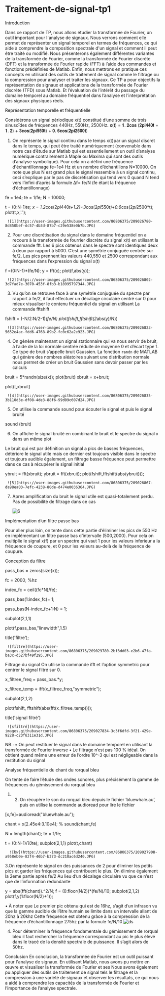 # Traitement-de-signal-tp1

Introduction

Dans ce rapport de TP, nous allons étudier la transformée de Fourier, un outil important pour l'analyse de signaux. Nous verrons comment elle permet de représenter un signal temporel en termes de fréquences, ce qui aide à comprendre la composition spectrale d'un signal et comment il peut être traité ou modifié. Nous présenterons également différentes variantes de la transformée de Fourier, comme la transformée de Fourier discrète (DFT) et la transformée de Fourier rapide (FFT) à l’aide des commandes et fonctions prédéfinies de Matlab. Enfin, nous mettrons en pratique ces concepts en utilisant des outils de traitement de signal comme le filtrage ou la compression pour analyser et traiter les signaux. Ce TP a pour objectifs la représentation de signaux et applications de la transformée de Fourier discrète (TFD) sous Matlab. Et l’évaluation de l’intérêt du passage du domaine temporel au domaine fréquentiel dans l’analyse et l’interprétation des signaux physiques réels.

Représentation temporelle et fréquentielle 

Considérons un signal périodique x(t) constitué d’une somme de trois sinusoïdes de fréquences 440Hz, 550Hz, 2500Hz.
 𝐱(𝐭) = 𝟏. 𝟐𝐜𝐨𝐬 (𝟐𝐩𝐢𝟒𝟒𝟎𝐭 + 𝟏. 𝟐) + 𝟑𝐜𝐨𝐬(𝟐𝐩𝐢𝟓𝟓𝟎𝐭) + 𝟎. 𝟔𝐜𝐨𝐬(𝟐𝐩𝐢𝟐𝟓𝟎𝟎𝐭)

1.	On représente le signal continu dans le temps x(t)par un signal discret dans le temps, qui peut être traité numériquement (convenable dans notre cas d’étude sur Matlab qui est essentiellement un outil d’analyse numérique contrairement à Maple ou Maxima qui sont des outils d’analyse symbolique).
 Pour cela on a défini une fréquence d'échantillonnage fe=1e4 Hz et un nombre d’échantillons N=10000. On note que plus N est grand plus le signal ressemble à un signal continu, ceci s’explique par le pas de discrétisation qui tend vers 0 quand N tend vers l’infini d’après la formule Δf= fe/N (fe étant la fréquence d’échantillonnage)

fe = 1e4;
te = 1/fe;
N = 10000; 

t = (0:N-1)*te; 
x = 1.2*cos(2*pi*440*t+1.2)+3*cos(2*pi*550*t)+0.6*cos(2*pi*2500*t);
plot(t,x,'.');

     ![1](https://user-images.githubusercontent.com/86806375/209026780-8d850bef-dc57-4b3d-87b7-c29e538e0b7b.JPG)


2.	Pour une discrétisation du signal dans le domaine fréquentiel on a recours à la transformée de fourrier discrète du signal x(t) en utilisant la commande fft.
Les 6 pics obtenus dans le spectre sont identiques deux à deux par rapport à 5000. C’est une symétrie conjuguée centrée sur fe/2. Les pics prennent les valeurs 440,550 et 2500 correspondant aux fréquences dans l’expression du signal x(t)

f =(0:N-1)*(fe/N); 
y = fft(x); 
plot(f,abs(y));

     ![2](https://user-images.githubusercontent.com/86806375/209026802-3d7fad7e-3070-453f-8fb3-b18995797344.JPG)


3.	Vu qu’on se retrouve face à une symétrie conjuguée du spectre par rapport à fe/2, il faut effectuer un décalage circulaire centré sur 0 pour mieux visualiser le contenu fréquentiel du signal en utilisant La commande fftshift

fshift = (-N/2:N/2-1)*(fe/N)
plot(fshift,fftshift(2*abs(y)/N))

     ![3](https://user-images.githubusercontent.com/86806375/209026823-5652e4ac-fdd6-4768-89b2-fc0c62a2e923.JPG)


4.	On génère maintenant un signal stationnaire qui va nous servir de bruit, à l’aide de la loi normale centrée réduite de moyenne 0 et d’écart type 1. Ce type de bruit s’appelle bruit Gaussien. La fonction `randn` de MATLAB qui génère des nombres aléatoires suivant une distribution normale nous permet de créer un bruit Gaussien sans devoir passer par les calculs 

 bruit = 5*randn(size(x));
 plot(bruit)
 xbruit = x+bruit;
 
 plot(t,xbruit)

     ![4](https://user-images.githubusercontent.com/86806375/209026835-3b110d3e-df08-4de3-88f6-99d09c607d24.JPG)


5.	 On utilise la commande sound pour écouter le signal et puis le signal bruité

 sound (bruit)

6.	On affiche le signal bruité en combinant le bruit et le spectre du signal x dans un même plot

Le bruit qui est par définition un signal a pics de basses fréquences, détériore le signal utile mais ce dernier est toujours visible dans le spectre et toujours audible également, un filtrage basse fréquence peut permettre dans ce cas à récupérer le signal initial

ybruit = fft(xbruit);
ybruit = fft(xbruit);
plot(fshift,fftshift(abs(ybruit)));
 

     ![5](https://user-images.githubusercontent.com/86806375/209026867-da98ea03-7efc-4238-80de-d474e0036364.JPG)


7.	Apres amplification du bruit le signal utile est quasi-totalement perdu. Pas de possibilité de filtrage dans ce cas

     ![6](https://user-images.githubusercontent.com/86806375/209026887-7fcf00b4-1e4a-40e6-87b5-0a18980b543a.JPG)


Implémentation d’un filtre passe bas


Pour aller plus loin, on tente dans cette partie d’éliminer les pics de 550 Hz en implémentant un filtre passe bas d’intervalle (500,2000). Pour cela on multiplie le signal x(f) par un spectre qui vaut 1 pour les valeurs inferieur a la fréquence de coupure, et 0 pour les valeurs au-delà de la fréquence de coupure.

Conception du filtre

 pass_bas = zeros(size(x)); 

 fc = 2000; %hz
 
 index_fc = ceil((fc*N)/fe);
 
 pass_bas(1:index_fc)= 1;
 
 pass_bas(N-index_fc+1:N) = 1; 
 
 subplot(2,1,1)
 
  plot(f,pass_bas,"linewidth",1.5)
  
  title('filtre');
  
     ![filtre](https://user-images.githubusercontent.com/86806375/209029780-2bf3dd03-e2b6-47fa-ba3c-d527bf49f295.JPG)



Filtrage du signal
On utilise la commande ifft et l’option symmetric pour centrer le signal filtré sur 0.


   x_filtree_freq = pass_bas.*y; 
   
   x_filtree_temp = ifft(x_filtree_freq,"symmetric");
   
  subplot(2,1,2)
 
  plot(fshift, fftshift(abs(fft(x_filtree_temp))));
  
  title('signal filtré')
  

     ![sfiltré](https://user-images.githubusercontent.com/86806375/209027834-3c3f6dfd-3f21-429e-9228-c23f8311e31d.JPG)


NB :
•	On peut restituer le signal dans le domaine temporel en utilisant la transformée de Fourier inverse
•	Le filtrage n’est pas 100 % idéal. On obtient quand même une erreur de l’ordre 10^-3 qui est négligeable dans la restitution du signal

Analyse fréquentielle du chant du rorqual bleu

On tente de faire l’étude des ondes sonores, plus précisément la gamme de fréquences du gémissement du rorqual bleu

1. 2. On récupère le son du rorqual bleu depuis le fichier ‘bluewhale.au’, puis on utilise la commande audioread pour lire le fichier
 
 [x,fe]=audioread("bluewhale.au");

chant = x(2.45e4:3.10e4);
% sound(chant,fe)

N = length(chant);
te = 1/fe;

t = (0:N-1)*(10*te);
subplot(2,1,1)
plot(t,chant)


      ![bw](https://user-images.githubusercontent.com/86806375/209027908-a958eb0e-82f4-46b7-b373-dc218ac6d240.JPG)


3.On représente le signal en des puissances de 2 pour éliminer les petits pics et garder les fréquences qui contribuent le plus. On élimine également la 2eme partie après fe/2 Au lieu d’un décalage circulaire vu que ce n’est que de l’information redondante
 
 y = abs(fft(chant)).^2/N; 
f = (0:floor(N/2))*(fe/N)/10;
subplot(2,1,2)
plot(f,y(1:floor(N/2)+1));

•	À noter que Le premier pic obtenu qui est de 16hz, s’agit d’un infrason vu que la gamme audible de l’être humain se limite dans un intervalle allant de 20hz à 20khz
 Cette fréquence est obtenu grâce à la compression de la fréquence d’échantillonnage 275hz par la formule fe/N/10
    ![ds](https://user-images.githubusercontent.com/86806375/209027957-9723ca94-cebf-4348-8003-6cdb0a5a07f6.JPG)


  4. Pour déterminer la fréquence fondamentale du gémissement de rorqual bleu il faut rechercher la fréquence correspondant au pic le plus élevé dans le tracé de la densité spectrale de puissance. Il s’agit alors de 50hz.


Conclusion
En conclusion, la transformée de Fourier est un outil puissant pour l'analyse de signaux. En utilisant Matlab, nous avons pu mettre en œuvre et visualiser la transformée de Fourier et ses Nous avons également pu appliquer des outils de traitement de signal tels le filtrage et la compression à une variété de signaux et observer les résultats, ce qui nous a aidé à comprendre les capacités de la transformée de Fourier et l’importance de l’analyse spectrale.



